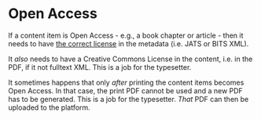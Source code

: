 # Open Access

If a content item is Open Access - e.g., a book chapter or article - then it needs to have [the correct license](licenses.md) in the metadata (i.e. JATS or BITS XML).

It _also_ needs to have a Creative Commons License in the content, i.e. in the PDF, if it not fulltext XML. This is a job for the typesetter.

It sometimes happens that only _after_ printing the content items becomes Open Access. In that case, the print PDF cannot be used and a new PDF has to be generated. This is a job for the typesetter. _That_ PDF can then be uploaded to the platform.
